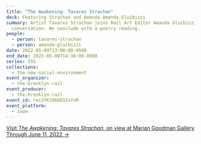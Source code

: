 ```yaml
---
title: "The Awakening: Tavares Strachan"
deck: Featuring Strachan and Amanda Amanda Gluibizzi
summary: Artist Tavares Strachan joins Rail Art Editor Amanda Gluibizzi for a
  conversation. We conclude with a poetry reading.
people:
  - person: tavares-strachan
  - person: amanda-gluibizzi
date: 2022-05-09T13:00:00-0500
end_date: 2022-05-09T14:30:00-0500
series: 555
collections:
  - the-new-social-environment
event_organizer:
  - the-brooklyn-rail
event_producer:
  - the-brooklyn-rail
event_id: rec2YK3Q6bD3ZxYvR
event_platform:
  - zoom
---
```

[Visit *The Awakening: Tavares Strachan*, on view at Marian Goodman Gallery Through June 11, 2022 →](https://www.mariangoodman.com/exhibitions/tavares-strachan-the-awakening-new-york/)